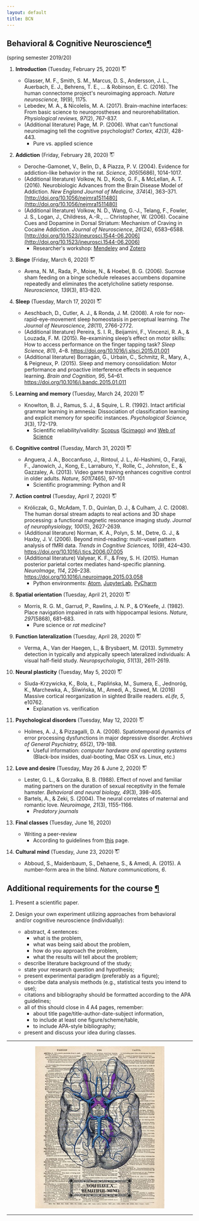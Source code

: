 ```yaml
---
layout: default
title: BCN
---
```


## <a name="bcn"></a>Behavioral & Cognitive Neuroscience[¶](#bcn)
 (spring semester 2019/20)
&nbsp;

1. __Introduction__ (Tuesday, February 25, 2020) <a href="https://docs.google.com/presentation/d/1e-GHtBR-U_7EOTjigCwH2ewz7fcAAwu6jn9rJopeRs4/edit?usp=sharing"><img src="/images/presentation.png" width="12px"></a>

    * Glasser, M. F., Smith, S. M., Marcus, D. S., Andersson, J. L., Auerbach, E. J., Behrens, T. E., ... & Robinson, E. C. (2016). The human connectome project's neuroimaging approach. _Nature neuroscience, 19_(9), 1175.
    * Lebedev, M. A., & Nicolelis, M. A. (2017). Brain-machine interfaces: From basic science to neuroprostheses and neurorehabilitation. _Physiological reviews, 97_(2), 767-837.
    * (Additional literature) Page, M. P. (2006). What can't functional neuroimaging tell the cognitive psychologist? _Cortex, 42(3)_, 428-443.
        * Pure vs. applied science

2. __Addiction__ (Friday, February 28, 2020) <a href="https://docs.google.com/presentation/d/1aYa3XNnC06mFZhSKSovTRSluS6DvQcZqKWoBecGy7r4/edit?usp=sharing"><img src="/images/presentation.png" width="12px"></a>
    * Deroche-Gamonet, V., Belin, D., & Piazza, P. V. (2004). Evidence for addiction-like behavior in the rat. _Science, 305_(5686), 1014-1017.
    * (Additional literature) Volkow, N. D., Koob, G. F., & McLellan, A. T. (2016). Neurobiologic Advances from the Brain Disease Model of Addiction. _New England Journal of Medicine, 374_(4), 363–371. [http://doi.org/10.1056/nejmra1511480](http://doi.org/10.1056/nejmra1511480)
    * (Additional literature) Volkow, N. D., Wang, G.-J., Telang, F., Fowler, J. S., Logan, J., Childress, A.-R., … Christopher, W. (2006). Cocaine Cues and Dopamine in Dorsal Striatum: Mechanism of Craving in Cocaine Addiction. _Journal of Neuroscience, 26_(24), 6583–6588. [http://doi.org/10.1523/jneurosci.1544-06.2006](http://doi.org/10.1523/jneurosci.1544-06.2006)
        * Researcher's workshop: [Mendeley](http://mendeley.com/) and [Zotero](https://www.zotero.org/)

3. __Binge__ (Friday, March 6, 2020) <a href="https://docs.google.com/presentation/d/1nisqrTf_JCSxCfPLc2wdM0L9TESVi7Qwn_UpuHxnXHs/edit?usp=sharing"><img src="/images/presentation.png" width="12px"></a>
    * Avena, N. M., Rada, P., Moise, N., & Hoebel, B. G. (2006). Sucrose sham feeding on a binge schedule releases accumbens dopamine repeatedly and eliminates the acetylcholine satiety response. _Neuroscience, 139_(3), 813-820.

4. __Sleep__ (Tuesday, March 17, 2020) <a href="https://docs.google.com/presentation/d/1yFYGKHJJsMrOCTWHiM3an2FCF3u9ye8HZ0IMadvpXWs/edit?usp=sharing"><img src="/images/presentation.png" width="12px"></a>
    * Aeschbach, D., Cutler, A. J., & Ronda, J. M. (2008). A role for non-rapid-eye-movement sleep homeostasis in perceptual learning. _The Journal of Neuroscience, 28_(11), 2766-2772.
    * (Additional literature) Pereira, S. I. R., Beijamini, F., Vincenzi, R. A., & Louzada, F. M. (2015). Re-examining sleep’s effect on motor skills: How to access performance on the finger tapping task? _Sleep Science, 8_(1), 4–8. https://doi.org/10.1016/j.slsci.2015.01.001
    * (Additional literature) Borragán, G., Urbain, C., Schmitz, R., Mary, A., & Peigneux, P. (2015). Sleep and memory consolidation: Motor performance and proactive interference effects in sequence learning. _Brain and Cognition, 95_, 54–61. https://doi.org/10.1016/j.bandc.2015.01.011

5. __Learning and memory__ (Tuesday, March 24, 2020) <a href="https://docs.google.com/presentation/d/1LnSw2lX4QAtg1UvXzngU8JQ4jXkLPSehT34gAI2wmXc/edit?usp=sharing"><img src="/images/presentation.png" width="12px"></a>
    * Knowlton, B. J., Ramus, S. J., & Squire, L. R. (1992). Intact artificial grammar learning in amnesia: Dissociation of classification learning and explicit memory for specific instances. _Psychological Science, 3_(3), 172-179.
        * Scientific reliability/validity: [Scopus](https://en.wikipedia.org/wiki/Scopus) ([Scimago](https://www.scimagojr.com/)) and [Web of Science](https://en.wikipedia.org/wiki/Web_of_Science)

6. __Cognitive control__ (Tuesday, March 31, 2020) <a href="https://docs.google.com/presentation/d/1TRaV5iKWITPUwR702qMW5wWd5cHkG6xEh1Luk1oSJCw/edit?usp=sharing"><img src="/images/presentation.png" width="12px"></a>
    * Anguera, J. A., Boccanfuso, J., Rintoul, J. L., Al-Hashimi, O., Faraji, F., Janowich, J., Kong, E., Larraburo, Y., Rolle, C., Johnston, E., & Gazzaley, A. (2013). Video game training enhances cognitive control in older adults. _Nature, 501_(7465), 97-101
        * Scientific programming: Python and R

7. __Action control__ (Tuesday, April 7, 2020) <a href="https://docs.google.com/presentation/d/1864BeLgMzaBO4lYyaf69PtUFdYHUz1INJxNYZKHTJOI/edit?usp=sharing"><img src="/images/presentation.png" width="12px"></a>
    * Króliczak, G., McAdam, T. D., Quinlan, D. J., & Culham, J. C. (2008). The human dorsal stream adapts to real actions and 3D shape processing: a functional magnetic resonance imaging study. _Journal of neurophysiology, 100_(5), 2627-2639.
    * (Additional literature) Norman, K. A., Polyn, S. M., Detre, G. J., & Haxby, J. V. (2006). Beyond mind-reading: multi-voxel pattern analysis of fMRI data. _Trends in Cognitive Sciences, 10_(9), 424–430. https://doi.org/10.1016/j.tics.2006.07.005
    * (Additional literature) Valyear, K. F., & Frey, S. H. (2015). Human posterior parietal cortex mediates hand-specific planning. _NeuroImage, 114_, 226–238. https://doi.org/10.1016/j.neuroimage.2015.03.058
        * Python environments: [Atom](https://atom.io/), [JupyterLab](https://github.com/jupyterlab/jupyterlab), [PyCharm](https://www.jetbrains.com/pycharm/)

8. __Spatial orientation__ (Tuesday, April 21, 2020) <a href="https://docs.google.com/presentation/d/1V2MCctiGtI_Q0CgRWUAUCAy_LoOoQPFPLOUH7mppdtM/edit?usp=sharing"><img src="/images/presentation.png" width="12px"></a>
    * Morris, R. G. M., Garrud, P., Rawlins, J. N. P., & O’Keefe, J. (1982). Place navigation impaired in rats with hippocampal lesions. _Nature, 297_(5868), 681–683.
        * Pure science or _rat medicine_?

9. __Function lateralization__ (Tuesday, April 28, 2020) <a href="https://docs.google.com/presentation/d/1icghUFdWMkmUsB69JXqgyIt4veh1r-PCL7J6axdfMRw/edit?usp=sharing"><img src="/images/presentation.png" width="12px"></a>
    * Verma, A., Van der Haegen, L., & Brysbaert, M. (2013). Symmetry detection in typically and atypically speech lateralized individuals: A visual half-field study. _Neuropsychologia, 51_(13), 2611-2619.

10. __Neural plasticity__ (Tuesday, May 5, 2020) <a href=""><img src="/images/presentation.png" width="12px"></a>
    * Siuda-Krzywicka, K., Bola, Ł., Paplińska, M., Sumera, E., Jednoróg, K., Marchewka, A., Śliwińska, M., Amedi, A., Szwed, M. (2016) Massive cortical reorganization in sighted Braille readers. _eLife, 5_, e10762.  
        * Explanation vs. verification

11. __Psychological disorders__ (Tuesday, May 12, 2020) <a href=""><img src="/images/presentation.png" width="12px"></a>
    * Holmes, A. J., & Pizzagalli, D. A. (2008). Spatiotemporal dynamics of error processing dysfunctions in major depressive disorder. _Archives of General Psychiatry, 65_(2), 179-188.
        * Useful information: _computer hardware and operating systems_ (Black-box insides, dual-booting, Mac OSX vs. Linux, etc.)

12. __Love and desire__ (Tuesday, May 26 & June 2, 2020) <a href=""><img src="/images/presentation.png" width="12px"></a>
    * Lester, G. L., & Gorzalka, B. B. (1988). Effect of novel and familiar mating partners on the duration of sexual receptivity in the female hamster. _Behavioral and neural biology, 49_(3), 398-405.
    * Bartels, A., & Zeki, S. (2004). The neural correlates of maternal and romantic love. _Neuroimage, 21_(3), 1155-1166.
        * _Predatory journals_

13. __Final classes__ (Tuesday, June 16, 2020)
    * Writing a peer-review
        * According to guidelines from [this](https://www.wikihow.com/Write-an-Article-Review) page.
        
14. __Cultural mind__ (Tuesday, June 23, 2020) <a href=""><img src="/images/presentation.png" width="12px"></a>
    * Abboud, S., Maidenbaum, S., Dehaene, S., & Amedi, A. (2015). A number-form area in the blind. _Nature communications, 6_.

## <a name="bcn_additional"></a>Additional requirements for the course [¶](#bcn_additional)
1. Present a scientific paper.

2. Design your own experiment utilizing approaches from behavioral and/or cognitive neuroscience (individually):
    * abstract, 4 sentences:
      * what is the problem,
      * what was being said about the problem,
      * how do you approach the problem,
      * what the results will tell about the problem;
    * describe literature background of the study;
    * state your research question and hypothesis;
    * present experimental paradigm (preferably as a figure);
    * describe data analysis methods (e.g., statistical tests you intend to use);
    * citations and bibliography should be formatted according to the APA guidelines;
    * all of this should close in 4 A4 pages, remember:
        * about title page/title-author-date-subject information,
        * to include at least one figure/scheme/table,
        * to include APA-style bibliography;
    * present and discuss your idea during classes.


***

<center>
<img src="/images/mind.jpg" width="350">
</center>

***
